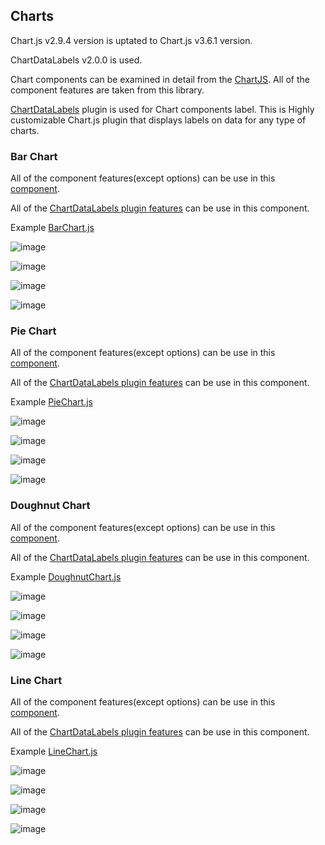 ## Charts

Chart.js v2.9.4 version is uptated to Chart.js v3.6.1 version.

ChartDataLabels v2.0.0 is used.

Chart components can be examined in detail from the  <a href="https://www.chartjs.org/docs/latest/" target="_blank">ChartJS</a>. All of the component 
features are taken from this library.

<a href="https://master--chartjs-plugin-datalabels.netlify.app/guide/" target="_blank">ChartDataLabels</a> plugin is used for Chart components label. This is Highly customizable Chart.js plugin that displays labels on data for any type of charts.

### Bar Chart

All of the component features(except options) can be use in this <a href="https://www.chartjs.org/docs/latest/charts/bar.html" target="_blank">component</a>.

All of the <a href="https://master--chartjs-plugin-datalabels.netlify.app/samples/charts/bar.html" target="_blank">ChartDataLabels plugin features</a> can be use in this component.

Example <a href="https://studio.onplateau.com/quick/?q=/quick/qjsons/BarChart.qjson" target="_blank">BarChart.js</a>

![image](https://cdn.softtech.com.tr/ngsp-quick/nemo/dev/mdImages/Charts/barChart-1.png)

![image](https://cdn.softtech.com.tr/ngsp-quick/nemo/dev/mdImages/Charts/barChart-2.png)

![image](https://cdn.softtech.com.tr/ngsp-quick/nemo/dev/mdImages/Charts/barChart-3.png)

![image](https://cdn.softtech.com.tr/ngsp-quick/nemo/dev/mdImages/Charts/barChart-4.png)

### Pie Chart

All of the component features(except options) can be use in this <a href="https://www.chartjs.org/docs/latest/charts/doughnut.html" target="_blank">component</a>.

All of the <a href="https://master--chartjs-plugin-datalabels.netlify.app/samples/charts/doughnut.html" target="_blank">ChartDataLabels plugin features</a> can be use in this component.

Example <a href="https://studio.onplateau.com/quick/?q=/quick/qjsons/PieChart.qjson" target="_blank">PieChart.js</a>

![image](https://cdn.softtech.com.tr/ngsp-quick/nemo/dev/mdImages/Charts/pieChart-1.png)

![image](https://cdn.softtech.com.tr/ngsp-quick/nemo/dev/mdImages/Charts/pieChart-2.png)

![image](https://cdn.softtech.com.tr/ngsp-quick/nemo/dev/mdImages/Charts/pieChart-3.png)

![image](https://cdn.softtech.com.tr/ngsp-quick/nemo/dev/mdImages/Charts/pieChart-4.png)


### Doughnut Chart

All of the component features(except options) can be use in this <a href="https://www.chartjs.org/docs/latest/charts/doughnut.html" target="_blank">component</a>.

All of the <a href="https://master--chartjs-plugin-datalabels.netlify.app/samples/charts/doughnut.html" target="_blank">ChartDataLabels plugin features</a> can be use in this component.

Example <a href="https://studio.onplateau.com/quick/?q=/quick/qjsons/DoughnutChart.qjson" target="_blank">DoughnutChart.js</a>

![image](https://cdn.softtech.com.tr/ngsp-quick/nemo/dev/mdImages/Charts/doughnutChart-1.png)

![image](https://cdn.softtech.com.tr/ngsp-quick/nemo/dev/mdImages/Charts/doughnutChart-2.png)

![image](https://cdn.softtech.com.tr/ngsp-quick/nemo/dev/mdImages/Charts/doughnutChart-3.png)

![image](https://cdn.softtech.com.tr/ngsp-quick/nemo/dev/mdImages/Charts/doughnutChart-4.png)


### Line Chart

All of the component features(except options) can be use in this <a href="https://www.chartjs.org/docs/latest/charts/line.html" target="_blank">component</a>.

All of the <a href="https://master--chartjs-plugin-datalabels.netlify.app/samples/charts/line.html" target="_blank">ChartDataLabels plugin features</a> can be use in this component.

Example <a href="https://studio.onplateau.com/quick/?q=/quick/qjsons/LineChart.qjson"  target="_blank">LineChart.js</a>

![image](https://cdn.softtech.com.tr/ngsp-quick/nemo/dev/mdImages/Charts/lineChart-1.png)

![image](https://cdn.softtech.com.tr/ngsp-quick/nemo/dev/mdImages/Charts/lineChart-2.png)

![image](https://cdn.softtech.com.tr/ngsp-quick/nemo/dev/mdImages/Charts/lineChart-3.png)

![image](https://cdn.softtech.com.tr/ngsp-quick/nemo/dev/mdImages/Charts/lineChart-4.png)



